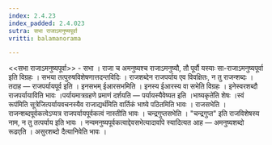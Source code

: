 ```yaml
---
index: 2.4.23
index_padded: 2.4.023
sutra: सभा राजाऽमनुष्यपूर्वा
vritti: balamanorama

---
```

<<सभा राजाऽमनुष्यपूर्वा>> - सभा । राजा च अमनुष्यश्च राजाऽमनुष्यौ, तौ पूर्वौ यस्याः सा-राजाऽमनुष्यपूर्वा इति विग्रहः । सभया तत्पुरुषविशेषणात्तदन्तविदिः । राजशब्देन राजपर्याय एव विवक्षितः, न तु राजन्शब्दः । तदाह — राजपर्यायपूर्व इति । इनसभम् ईआरसभमिति । इनस्य ईआरस्य वा सभेति विग्रहः । इनेस्वरशब्दौ राजपर्यायाविति भावः ।पर्यायमात्रग्रहणे प्रमाणं दर्शयति — पर्यायस्यैवेष्यत इति ।भाष्यकृते॑ति शेषः ।स्वं रूप॑मिति सूत्रेजित्पर्यायवचनस्यैव राजाद्यर्थ॑मिति वार्तिकं भाष्ये पठितमिति भावः । राजसभेति । राजन्शब्दपूर्वकत्वेऽप्यत्र राजपर्यायपूर्वकत्वं नास्तीति भावः । चन्द्रगुप्तसभेति । "चन्द्रगुप्त" इति राजविशेषस्य नाम, न तु तत्पर्याय इति भावः । नन्वमनुष्यपूर्वकत्वाद्देवसभेत्यादावपि स्यादित्यत आह — अमनुष्यशब्दो रूढएति । असुरशब्दो दैत्यानिवेति भावः ।